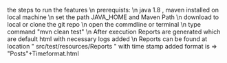 the steps to run the features \n
prerequists: \n
java 1.8 , maven installed on local machine \n
set the path JAVA_HOME and Maven Path \n
download to local or clone the git repo \n
open the commdline or terminal  \n
type command "mvn clean test" \n
After execution Reports are generated which are default html with necessary logs added \n
Reports can be found at location " src/test/resources/Reports " with time stamp added format is => "Posts"+Timeformat.html